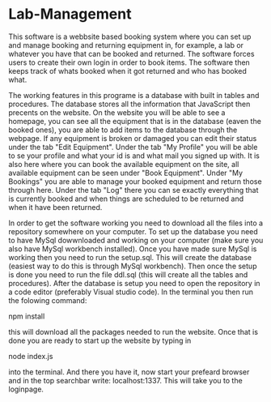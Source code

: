 # Lab-Management

This software is a webbsite based booking system where you can set up and manage booking and returning equipment in, for example, a lab or whatever you have that can be booked and returned. The software forces users to create their own login in order to book items. The software then keeps track of whats booked when it got returned and who has booked what.

The working features in this programe is a database with built in tables and procedures. The database stores all the information that JavaScript then precents on the website. 
On the website you will be able to see a homepage, you can see all the equipment that is in the database (eaven the booked ones), you are able to add items to the database through the webpage. If any equipment is broken or damaged you can edit their status under the tab "Edit Equipment". Under the tab "My Profile" you will be able to se your profile and what your id is and what mail you signed up with. It is also here where you can book the available equipment on the site, all available equipment can be seen under "Book Equipment". Under "My Bookings" you are able to manage your booked equipment and return those through here. Under the tab "Log" there you can se exactly everything that is currently booked and when things are scheduled to be returned and when it have been returned.

In order to get the software working you need to download all the files into a repository somewhere on your computer. To set up the database you need to have MySql dowwnloaded and working on your computer (make sure you also have MySql workbench installed). Once you have made sure MySql is working then you need to run the setup.sql. This will create the database (easiest way to do this is through MySql workbench). Then once the setup is done you need to run the file ddl.sql (this will create all the tables and procedures).
After the database is setup you need to open the repository in a code editor (preferably Visual studio code). In the terminal you then run the folowing command:

npm install

this will download all the packages needed to run the website. Once that is done you are ready to start up the website by typing in

node index.js

into the terminal. And there you have it, now start your prefeard browser and in the top searchbar write: localhost:1337. This will take you to the loginpage.
